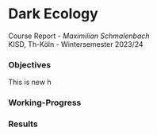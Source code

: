 # Dark Ecology
Course Report - *Maximilian Schmalenbach* <br>
KISD, Th-Köln - Wintersemester 2023/24

### Objectives
This is new h
### Working-Progress

### Results

